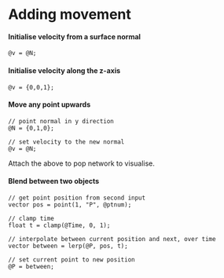 # Adding movement

#### Initialise velocity from a surface normal

```
@v = @N;
```

#### Initialise velocity along the z-axis

```
@v = {0,0,1};
```

#### Move any point upwards

```
// point normal in y direction
@N = {0,1,0};

// set velocity to the new normal
@v = @N;
```

Attach the above to pop network to visualise.

#### Blend between two objects

```
// get point position from second input
vector pos = point(1, "P", @ptnum);

// clamp time
float t = clamp(@Time, 0, 1);

// interpolate between current position and next, over time
vector between = lerp(@P, pos, t);

// set current point to new position
@P = between;
```